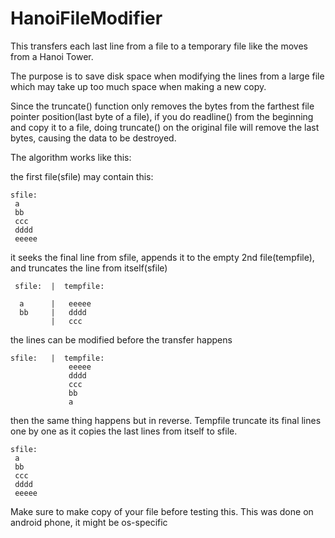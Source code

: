 # HanoiFileModifier

This transfers each last line from a file to a temporary file like the moves from a Hanoi Tower.

The purpose is to save disk space when modifying the lines from a large file which may take up too much space when making a new copy. 

Since the truncate() function only removes the bytes from the farthest file pointer position(last byte of a file), if you do readline() from the beginning and copy it to a file, doing truncate() on the original file will remove the last bytes, causing the data to be destroyed.

The algorithm works like this:

the first file(sfile) may contain this:
```
sfile:
 a
 bb
 ccc
 dddd
 eeeee
```
it seeks the final line from sfile, appends it to the empty 2nd file(tempfile), and truncates the line from itself(sfile)
```
 sfile:  |  tempfile:

  a      |   eeeee
  bb     |   dddd
         |   ccc
```
the lines can be modified before the transfer happens
```
sfile:   |  tempfile:
             eeeee
             dddd
             ccc
             bb
             a
```

then the same thing happens but in reverse. Tempfile truncate its final lines one by one as it copies the last lines from itself to sfile.
```
sfile:
 a
 bb
 ccc
 dddd
 eeeee
```
Make sure to make copy of your file before testing this. This was done on android phone, it might be os-specific


